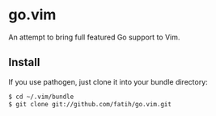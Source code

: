 # go.vim

An attempt to bring full featured Go support to Vim.



## Install

If you use pathogen, just clone it into your bundle directory:

```bash
$ cd ~/.vim/bundle
$ git clone git://github.com/fatih/go.vim.git
```
